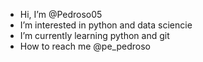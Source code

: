 -  Hi, I’m @Pedroso05
-  I’m interested in python and data sciencie 
-  I’m currently learning python and git 
-  How to reach me @pe_pedroso
